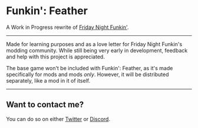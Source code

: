# Funkin': Feather
A Work in Progress rewrite of [Friday Night Funkin'](https://github.com/ninjamuffin99/Funkin).

-------------------------------
Made for learning purposes and as a love letter for Friday Night Funkin's modding community.
While still being very early in development, feedback and help with this project is appreciated.

The base game won't be included with Funkin': Feather, as it's made specifically for mods and mods *only*.
However, it will be distributed separately, like a mod in it of itself.

-------------------------------
## Want to contact me?
You can do so on either [Twitter](https://twitter.com/BeastlyGabi) or [Discord](https://discord.com/users/597124141530742805).
